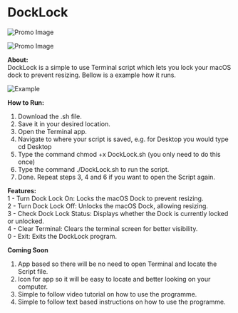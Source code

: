 # DockLock

![Promo Image](https://otglot.weebly.com/uploads/4/4/8/2/44824789/promo_orig.png) <br>

![Promo Image](https://otglot.weebly.com/uploads/4/4/8/2/44824789/promo-2_orig.png)

**About:** <br>
DockLock is a simple to use Terminal script which lets you lock your macOS dock to prevent resizing. 
Bellow is a example how it runs.

![Example](https://i.imgur.com/mnXnTjP.png)

**How to Run:** <br>
1. Download the .sh file.
2. Save it in your desired location.
3. Open the Terminal app.
4. Navigate to where your script is saved, e.g. for Desktop you would type cd Desktop
5. Type the command chmod +x DockLock.sh (you only need to do this once)
6. Type the command ./DockLock.sh to run the script.
7. Done. Repeat steps 3, 4 and 6 if you want to open the Script again. 

**Features:** <br>
1 - Turn Dock Lock On: Locks the macOS Dock to prevent resizing. <br>
2 - Turn Dock Lock Off: Unlocks the macOS Dock, allowing resizing. <br>
3 - Check Dock Lock Status: Displays whether the Dock is currently locked or unlocked. <br>
4 - Clear Terminal: Clears the terminal screen for better visibility. <br>
0 - Exit: Exits the DockLock program. <br>

**Coming Soon** <br>
1. App based so there will be no need to open Terminal and locate the Script file. <br>
2. Icon for app so it will be easy to locate and better looking on your computer. <br>
3. Simple to follow video tutorial on how to use the programme. <br>
4. Simple to follow text based instructions on how to use the programme. <br>
